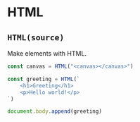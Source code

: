 # HTML

## `HTML(source)`
Make elements with HTML.
```javascript
const canvas = HTML("<canvas></canvas>")
```
```javascript
const greeting = HTML(`
	<h1>Greeting</h1>
	<p>Hello world!</p>
`)

document.body.append(greeting)
```